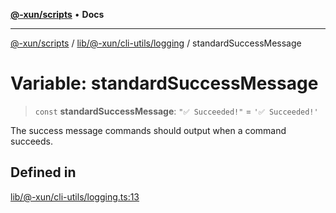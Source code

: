[**@-xun/scripts**](../../../../../README.md) • **Docs**

***

[@-xun/scripts](../../../../../README.md) / [lib/@-xun/cli-utils/logging](../README.md) / standardSuccessMessage

# Variable: standardSuccessMessage

> `const` **standardSuccessMessage**: `"✅ Succeeded!"` = `'✅ Succeeded!'`

The success message commands should output when a command succeeds.

## Defined in

[lib/@-xun/cli-utils/logging.ts:13](https://github.com/Xunnamius/xscripts/blob/c4bd6059488244ad158454492e5cfe3fcc65a457/lib/@-xun/cli-utils/logging.ts#L13)

